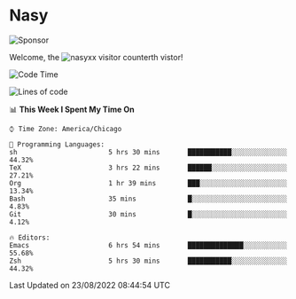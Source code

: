 # Nasy

<!--
<p align="center">
<img height="200" src="https://github-readme-stats.vercel.app/api?username=nasyxx&count_private=true&show_icons=true&theme=dracula&include_all_commits=true"/>
<img height="200" src="https://github-readme-stats.vercel.app/api/top-langs/?username=nasyxx&theme=dracula&hide=html,jupyter+notebook&count_private=true&show_icons=true"/>
</p>

  
----------------
-->

![Sponsor](https://img.shields.io/static/v1.svg?label=Sponsor&message=%E2%9D%A4&logo=GitHub&style=flat&color=pink)
 
Welcome, the ![nasyxx visitor counter](https://count.getloli.com/get/@nasyxx?theme=rule34)th vistor!
 
<!--START_SECTION:waka-->
![Code Time](http://img.shields.io/badge/Code%20Time-2%2C567%20hrs%2051%20mins-blue)

![Lines of code](https://img.shields.io/badge/From%20Hello%20World%20I%27ve%20Written-5%20Million%20lines%20of%20code-blue)

📊 **This Week I Spent My Time On** 

```text
⌚︎ Time Zone: America/Chicago

💬 Programming Languages: 
sh                       5 hrs 30 mins       ███████████░░░░░░░░░░░░░░   44.32% 
TeX                      3 hrs 22 mins       ██████░░░░░░░░░░░░░░░░░░░   27.21% 
Org                      1 hr 39 mins        ███░░░░░░░░░░░░░░░░░░░░░░   13.34% 
Bash                     35 mins             █░░░░░░░░░░░░░░░░░░░░░░░░   4.83% 
Git                      30 mins             █░░░░░░░░░░░░░░░░░░░░░░░░   4.12%

🔥 Editors: 
Emacs                    6 hrs 54 mins       ██████████████░░░░░░░░░░░   55.68% 
Zsh                      5 hrs 30 mins       ███████████░░░░░░░░░░░░░░   44.32%

```


 Last Updated on 23/08/2022 08:44:54 UTC
<!--END_SECTION:waka-->

<!-- ![visitors](https://visitor-badge.laobi.icu/badge?page_id=nasyxx.nasyxx) -->
